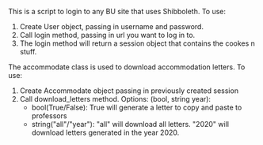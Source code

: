 This is a script to login to any BU site that uses Shibboleth. To use:  

1. Create User object, passing in username and password.
2. Call login method, passing in url you want to log in to.
3. The login method will return a session object that contains the cookes n stuff.

The accommodate class is used to download accommodation letters. To use:  

1. Create Accommodate object passing in previously created session
2. Call download_letters method. 
Options: (bool, string year):
    - bool(True/False): True will generate a letter to copy and paste to professors
    - string("all"/"year"): "all" will download all letters. "2020" will download letters generated in the year 2020.